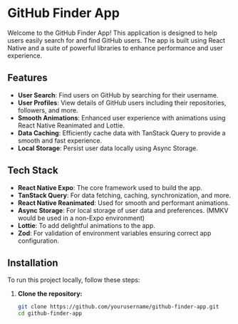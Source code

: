 # GitHub Finder App

Welcome to the GitHub Finder App! This application is designed to help users easily search for and find GitHub users. The app is built using React Native and a suite of powerful libraries to enhance performance and user experience.

## Features

- **User Search**: Find users on GitHub by searching for their username.
- **User Profiles**: View details of GitHub users including their repositories, followers, and more.
- **Smooth Animations**: Enhanced user experience with animations using React Native Reanimated and Lottie.
- **Data Caching**: Efficiently cache data with TanStack Query to provide a smooth and fast experience.
- **Local Storage**: Persist user data locally using Async Storage.

## Tech Stack

- **React Native Expo**: The core framework used to build the app.
- **TanStack Query**: For data fetching, caching, synchronization, and more.
- **React Native Reanimated**: Used for smooth and performant animations.
- **Async Storage**: For local storage of user data and preferences. (MMKV would be used in a non-Expo environment)
- **Lottie**: To add delightful animations to the app.
- **Zod**: For validation of environment variables ensuring correct app configuration.

## Installation

To run this project locally, follow these steps:

1. **Clone the repository:**

   ```bash
   git clone https://github.com/yourusername/github-finder-app.git
   cd github-finder-app
   ```
